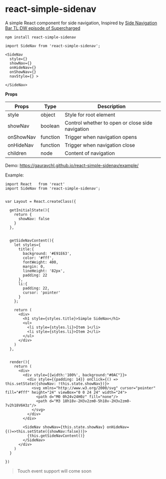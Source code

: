 # react-simple-sidenav

A simple React component for side navigation, Inspired by [Side Navigation Bar TL;DW episode of Supercharged](https://youtu.be/Mhnj3PiPnZw)

```
npm install react-simple-sidenav

import SideNav from 'react-simple-sidenav';

<SideNav
  style={}
  showNav={}
  onHideNav={}
  onShowNav={}
  navStyle={} >

</SideNav>
```
**Props**

Props | Type | Description
------|------ | -------------
style | object | Style for root element
showNav | boolean | Control whether to open or close side navigation
onShowNav | function | Trigger when navigation opens
onHideNav | function | Trigger when navigation close
children  | node | Content of navigation

Demo:  https://gauravchl.github.io/react-simple-sidenav/example/





Example:

```
import React   from 'react'
import SideNav from 'react-simple-sidenav';


var Layout = React.createClass({

  getInitialState(){
    return {
      showNav: false
    }
  },


  getSideNavContent(){
    let styles={
      title:{
        background: '#E91E63',
        color: '#fff',
        fontWeight: 400,
        margin: 0,
        lineHeight: '82px',
        padding: 22
      },
      li:{
        padding: 22,
        cursor: 'pointer'
      }
    };

    return (
      <div>
        <h1 style={styles.title}>Simple SideNav</h1>
        <ul>
          <li style={styles.li}>Item 1</li>
          <li style={styles.li}>Item 2</li>
        </ul>
      </div>
    )
  },


  render(){
    return (
      <div>
        <div style={{width:'100%', background:"#0AC"}}>
          <div style={{padding: 14}} onClick={() => this.setState({showNav: !this.state.showNav})}>
            <svg xmlns="http://www.w3.org/2000/svg" cursor="pointer" fill="#fff" height="24" viewBox="0 0 24 24" width="24">
              <path d="M0 0h24v24H0z" fill="none"/>
              <path d="M3 18h18v-2H3v2zm0-5h18v-2H3v2zm0-7v2h18V6H3z"/>
            </svg>
          </div>
        </div>

        <SideNav showNav={this.state.showNav} onHideNav={()=>this.setState({showNav:false})}>
          {this.getSideNavContent()}
        </SideNav>
      </div>
    )
  }

})

```



> Touch event support will come soon
>
